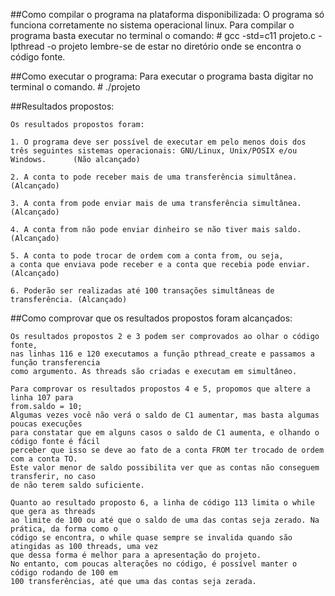 ##Como compilar o programa na plataforma disponibilizada:
	O programa só funciona corretamente no sistema operacional linux.
	Para compilar o programa basta executar no terminal o comando:
	# gcc -std=c11 projeto.c -lpthread -o projeto
	lembre-se de estar no diretório onde se encontra o código fonte.

##Como executar o programa:
	Para executar o programa basta digitar no terminal o comando.
	# ./projeto

##Resultados propostos:

	Os resultados propostos foram:
	
	1. O programa deve ser possível de executar em pelo menos dois dos 
	três seguintes sistemas operacionais: GNU/Linux, Unix/POSIX e/ou Windows.      (Não alcançado)

	2. A conta to pode receber mais de uma transferência simultânea.           (Alcançado)

	3. A conta from pode enviar mais de uma transferência simultânea.          (Alcançado)

	4. A conta from não pode enviar dinheiro se não tiver mais saldo.          (Alcançado)

	5. A conta to pode trocar de ordem com a conta from, ou seja,
	a conta que enviava pode receber e a conta que recebia pode enviar.                (Alcançado)

	6. Poderão ser realizadas até 100 transações simultâneas de transferência. (Alcançado)

##Como comprovar que os resultados propostos foram alcançados:

	Os resultados propostos 2 e 3 podem ser comprovados ao olhar o código fonte,
	nas linhas 116 e 120 executamos a função pthread_create e passamos a função transferencia
	como argumento. As threads são criadas e executam em simultâneo.

	Para comprovar os resultados propostos 4 e 5, propomos que altere a linha 107 para
	from.saldo = 10;
	Algumas vezes você não verá o saldo de C1 aumentar, mas basta algumas poucas execuções
	para constatar que em alguns casos o saldo de C1 aumenta, e olhando o código fonte é fácil
	perceber que isso se deve ao fato de a conta FROM ter trocado de ordem com a conta TO.
	Este valor menor de saldo possibilita ver que as contas não conseguem transferir, no caso
	de não terem saldo suficiente.

	Quanto ao resultado proposto 6, a linha de código 113 limita o while que gera as threads
	ao limite de 100 ou até que o saldo de uma das contas seja zerado. Na prática, da forma como o 
	código se encontra, o while quase sempre se invalida quando são atingidas as 100 threads, uma vez
	que dessa forma é melhor para a apresentação do projeto.
	No entanto, com poucas alterações no código, é possível manter o código rodando de 100 em
	100 transferências, até que uma das contas seja zerada.
